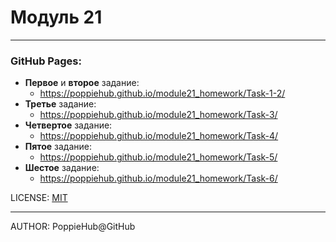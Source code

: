 # Модуль 21

---

### GitHub Pages:

- **Первое** и **второе** задание: 
  - https://poppiehub.github.io/module21_homework/Task-1-2/
- **Третье** задание: 
  - https://poppiehub.github.io/module21_homework/Task-3/
- **Четвертое** задание: 
  - https://poppiehub.github.io/module21_homework/Task-4/
- **Пятое** задание: 
  - https://poppiehub.github.io/module21_homework/Task-5/
- **Шестое** задание: 
  - https://poppiehub.github.io/module21_homework/Task-6/


LICENSE: [MIT](./license.md)

---

AUTHOR: PoppieHub@GitHub